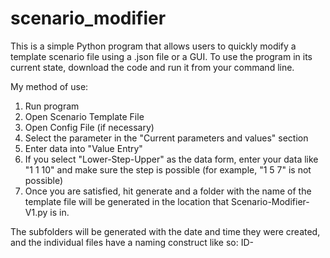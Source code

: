 # scenario_modifier

This is a simple Python program that allows users to quickly modify a template scenario file using a .json file or a GUI. To use the program in its current state, download the code and run it from your command line.

My method of use:
1. Run program
2. Open Scenario Template File
3. Open Config File (if necessary)
4. Select the parameter in the "Current parameters and values" section
5. Enter data into "Value Entry"
6. If you select "Lower-Step-Upper" as the data form, enter your data like "1 1 10" and make sure the step is possible (for example, "1 5 7" is not possible)
7. Once you are satisfied, hit generate and a folder with the name of the template file will be generated in the location that Scenario-Modifier-V1.py is in.
 
The subfolders will be generated with the date and time they were created, and the individual files have a naming construct like so:
ID-<ID Number>_<Template File Name>_<ego_speed>_<other_speed>_<relative_distance_to_ego>.xosc
  
COMMAND LINE VERSION: use "python CMD-ScenMod-1.0.py <scenario_template_file>.xosc <config_file>.json"
  
If you come across any bugs or face any issues, please email me at: srahimi8@asu.edu
  
I hope it serves you well! 
  - Shujauddin Rahimi
